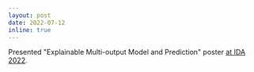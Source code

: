 ```yaml
---
layout: post
date: 2022-07-12
inline: true
---
```


Presented "Explainable Multi-output Model and Prediction" poster <a href="https://ida-2022.org/phd-forum/">at IDA 2022</a>.